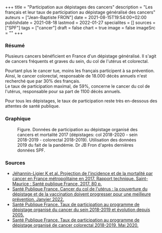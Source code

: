 +++
title = "Participation aux dépistages des cancers"
description = "Les français et leur taux de participation au dépistage généralisé des cancers"
auteurs = ["Jean-Baptiste FRON"]
date = 2021-08-15T19:54:00+02:00
publishdate = 2021-08-18
lastmod = 2022-01-27
specialites = []
sources = ["SPF"]
tags = ["cancer"]
draft = false
chart = true
image = false
imageSrc = ""
+++

### Résumé

Plusieurs cancers bénéficient en France d'un dépistage généralisé. Il s'agit de cancers fréquents et graves du sein, du col de l'utérus et colorectal.

Pourtant plus le cancer tue, moins les français participent à sa prévention.  
Ainsi, le cancer colorectal, responsable de 18.000 décès annuels n'est recherché que par 30% des français.  
Le taux de participation maximal, de 59%, concerne le cancer du col de l'utérus, responsable pour sa part de 1100 décès annuels.

Pour tous les dépistages, le taux de participation reste très en-dessous des attentes de santé publique.

### Graphique

<figure>
  <div id="chart" class="border alert mb-4"></div>
  <figcaption>Figure. Données de participation au dépistage organisé des cancers et mortalité 2017 (dépistages: col 2018-2020 - sein 2018-2019 - colorectal 2018-2019). Utilisation des données 2019 du fait de la pandémie. Dr JB Fron d'après dernières données SPF.</figcaption>
</figure>

### Sources

- [Jéhannin-Ligier K et al. Projection de l'incidence et de la mortalité par cancer en France métropolitaine en 2017. Rapport technique. Saint-Maurice : Santé publique France, 2017. 80 p.](https://www.santepubliquefrance.fr/docs/projection-de-l-incidence-et-de-la-mortalite-par-cancer-en-france-metropolitaine-en-2017)
- [Santé Publique France. Cancer du col de l'utérus : la couverture du dépistage et de la vaccination doivent progresser pour une meilleure prévention. Janvier 2022.](https://www.santepubliquefrance.fr/presse/2022/cancer-du-col-de-l-uterus-la-couverture-du-depistage-et-de-la-vaccination-doivent-progresser-pour-une-meilleure-prevention)
- [Santé Publique France. Taux de participation au programme de dépistage organisé du cancer du sein 2018-2019 et évolution depuis 2005.](https://www.santepubliquefrance.fr/maladies-et-traumatismes/cancers/cancer-du-sein/articles/taux-de-participation-au-programme-de-depistage-organise-du-cancer-du-sein-2018-2019-et-evolution-depuis-2005)
- [Santé Publique France. Taux de participation au programme de dépistage organisé de cancer colorectal 2018-2019. Mai 2020.](https://www.santepubliquefrance.fr/maladies-et-traumatismes/cancers/cancer-du-colon-rectum/articles/taux-de-participation-au-programme-de-depistage-organise-du-cancer-colorectal-2018-2019)

<script>
const chartOptions = {
  series: [{
    name: 'Participation',
    type: 'column',
    data: [59, 49.3, 30.5]
  }, {
    name: 'Mortalité',
    type: 'column',
    data: [1084, 11883, 17684]
  }],
  dataLabels: {
    formatter: function (val, opts) {
      return val + "%"
      }
  },
  chart: {},
  title: { text: 'Taux de participation au dépistage des cancers en 2022' },
  xaxis: {
    categories: ['Col de l\'utérus', 'Sein', 'Côlon-rectum'],
  },
  yaxis: [
    {
      title: {
        text: "Participation (%)",
        style: { color: '#4150f5' }
      },
      labels: {
        style: { colors: '#757575' }
      }
    },
    {
      seriesName: 'Mortalité',
        opposite: true,
        decimalsInFloat: false,
        title: {
          text: "Mortalité annuelle",
          style: {color: '#ffa600'}
        },
        labels: {
        style: { colors: '#757575' }
      }
    }
  ],
  tooltip: {
    x: { show: true },
    y: [{
      formatter: function(value) {
        return value + '%'
      }
    },
    {
      formatter: function(value) {
        return value + ' décès/an'
      }
    }]
  }
}
</script>
